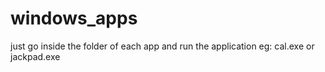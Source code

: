 # windows_apps
just go inside the folder of each app and run the application eg: cal.exe or jackpad.exe
